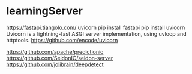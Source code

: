 # learningServer

https://fastapi.tiangolo.com/
uvicorn
pip install fastapi
pip install uvicorn
Uvicorn is a lightning-fast ASGI server implementation, using uvloop and httptools.
https://github.com/encode/uvicorn

https://github.com/apache/predictionio
https://github.com/SeldonIO/seldon-server
https://github.com/jolibrain/deepdetect